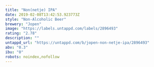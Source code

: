 ```yaml
---
title: "Non(netje) IPA"
date: 2019-02-08T13:42:53.923773Z
style: "Non-Alcoholic Beer"
brewery: "Jopen"
image: "https://labels.untappd.com/labels/2896493"
rating: "2.78"
description: ""
untappd_url: "https://untappd.com/b/jopen-non-netje-ipa/2896493"
abv: "0.3"
ibu: "0"
robots: noindex,nofollow
---
```

